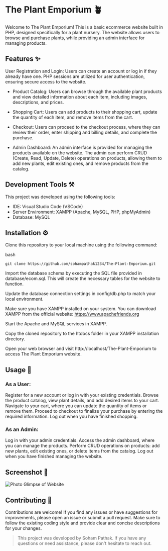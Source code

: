 # The Plant Emporium 🪴

Welcome to The Plant Emporium! This is a basic ecommerce website built in PHP, designed specifically for a plant nursery. The website allows users to browse and purchase plants, while providing an admin interface for managing products.

## Features ✨
User Registration and Login: Users can create an account or log in if they already have one. PHP sessions are utilized for user authentication, ensuring secure access to the website.

* Product Catalog: 
Users can browse through the available plant products and view detailed information about each item, including images, descriptions, and prices.

* Shopping Cart: 
Users can add products to their shopping cart, update the quantity of each item, and remove items from the cart.

* Checkout: 
Users can proceed to the checkout process, where they can review their order, enter shipping and billing details, and complete the purchase.

* Admin Dashboard: 
An admin interface is provided for managing the products available on the website. The admin can perform CRUD (Create, Read, Update, Delete) operations on products, allowing them to add new plants, edit existing ones, and remove products from the catalog.

## Development Tools ⚒️
This project was developed using the following tools:

* IDE: Visual Studio Code (VSCode)
* Server Environment: XAMPP (Apache, MySQL, PHP, phpMyAdmin)
* Database: MySQL

## Installation ⚙️
Clone this repository to your local machine using the following command:

bash
```
git clone https://github.com/sohampathak1234/The-Plant-Emporium.git
```

Import the database schema by executing the SQL file provided in database/ecom.sql. This will create the necessary tables for the website to function.

Update the database connection settings in config/db.php to match your local environment.

Make sure you have XAMPP installed on your system. You can download XAMPP from the official website: https://www.apachefriends.org

Start the Apache and MySQL services in XAMPP.

Copy the cloned repository to the htdocs folder in your XAMPP installation directory.

Open your web browser and visit http://localhost/The-Plant-Emporium to access The Plant Emporium website.


## Usage 🚀

### As a User:

Register for a new account or log in with your existing credentials.
Browse the product catalog, view plant details, and add desired items to your cart.
Navigate to your cart, where you can update the quantity of items or remove them.
Proceed to checkout to finalize your purchase by entering the required information.
Log out when you have finished shopping.

### As an Admin:

Log in with your admin credentials.
Access the admin dashboard, where you can manage the products.
Perform CRUD operations on products: add new plants, edit existing ones, or delete items from the catalog.
Log out when you have finished managing the website.

## Screenshot 📸

![Photo](https://github.com/sohampathak1234/The-Plant-Emporium/blob/main/Ecom/admin/product/UploadedImage/ThePlantEmporium.png)
Glimpse of Website

## Contributing 🤝
Contributions are welcome! If you find any issues or have suggestions for improvements, please open an issue or submit a pull request. Make sure to follow the existing coding style and provide clear and concise descriptions for your changes.



>This project was developed by Soham Pathak. If you have any questions or need assistance, please don't hesitate to reach out.






